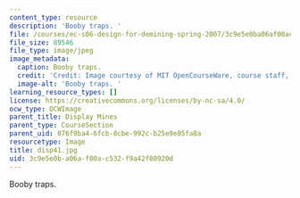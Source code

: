 ```yaml
---
content_type: resource
description: 'Booby traps. '
file: /courses/ec-s06-design-for-demining-spring-2007/3c9e5e0ba06af00ac532f9a42f80920d_disp41.jpg
file_size: 89546
file_type: image/jpeg
image_metadata:
  caption: Booby traps.
  credit: 'Credit: Image courtesy of MIT OpenCourseWare, course staff, and students.'
  image-alt: 'Booby traps. '
learning_resource_types: []
license: https://creativecommons.org/licenses/by-nc-sa/4.0/
ocw_type: OCWImage
parent_title: Display Mines
parent_type: CourseSection
parent_uid: 076f9ba4-6fcb-8cbe-992c-b25e9e05fa8a
resourcetype: Image
title: disp41.jpg
uid: 3c9e5e0b-a06a-f00a-c532-f9a42f80920d
---
```

Booby traps. 